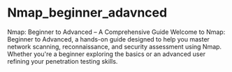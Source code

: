 # Nmap_beginner_adavnced
Nmap: Beginner to Advanced – A Comprehensive Guide  Welcome to Nmap: Beginner to Advanced, a hands-on guide designed to help you master network scanning, reconnaissance, and security assessment using Nmap. Whether you're a beginner exploring the basics or an advanced user refining your penetration testing skills.
